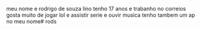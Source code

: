 
meu nome e rodrigo de souza lino 
tenho 17 anos e trabanho no correios 
gosta muito de jogar lol e assistir serie e ouvir musica 
tenho tambem um ap no meu nome# rods
